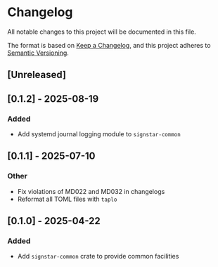 # Changelog

All notable changes to this project will be documented in this file.

The format is based on [Keep a Changelog](https://keepachangelog.com/en/1.0.0/),
and this project adheres to [Semantic Versioning](https://semver.org/spec/v2.0.0.html).

## [Unreleased]

## [0.1.2] - 2025-08-19

### Added

- Add systemd journal logging module to `signstar-common`

## [0.1.1] - 2025-07-10

### Other

- Fix violations of MD022 and MD032 in changelogs
- Reformat all TOML files with `taplo`

## [0.1.0] - 2025-04-22

### Added

- Add `signstar-common` crate to provide common facilities
